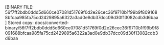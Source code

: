 [BINARY FILE: 56f7ff2bdb0ddd5d660ce07081d51769f0d2e26cec36f9710b1f99b9f8091688bfcaa985fa75cd2429895a6322a3ad0e9db37dcc09d30f13082cdb3d6baa]
Stored copy: docs/converted-binary/56f7ff2bdb0ddd5d660ce07081d51769f0d2e26cec36f9710b1f99b9f8091688bfcaa985fa75cd2429895a6322a3ad0e9db37dcc09d30f13082cdb3d6baa
